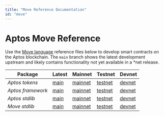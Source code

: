 ```yaml
---
title: "Move Reference Documentation"
id: "move"
---
```


# Aptos Move Reference

Use the [Move language](../move/index.md) reference files below to develop smart contracts on the Aptos blockchain. The `main` branch shows the latest development upstream and likely contains functionality not yet available in a *net release.

| Package | Latest | Mainnet | Testnet | Devnet |
|-|-|-|-|-|
| *Aptos tokens* |[main](https://github.com/aptos-labs/aptos-core/blob/main/aptos-move/framework/aptos-token/doc/overview.md) | [mainnet](https://github.com/aptos-labs/aptos-core/blob/mainnet/aptos-move/framework/aptos-token/doc/overview.md) | [testnet](https://github.com/aptos-labs/aptos-core/blob/testnet/aptos-move/framework/aptos-token/doc/overview.md) | [devnet](https://github.com/aptos-labs/aptos-core/blob/devnet/aptos-move/framework/aptos-token/doc/overview.md) |
| *Aptos framework* |[main](https://github.com/aptos-labs/aptos-core/blob/main/aptos-move/framework/aptos-framework/doc/overview.md) | [mainnet](https://github.com/aptos-labs/aptos-core/blob/mainnet/aptos-move/framework/aptos-framework/doc/overview.md) | [testnet](https://github.com/aptos-labs/aptos-core/blob/testnet/aptos-move/framework/aptos-framework/doc/overview.md) | [devnet](https://github.com/aptos-labs/aptos-core/blob/devnet/aptos-move/framework/aptos-framework/doc/overview.md) |
| *Aptos stdlib* |[main](https://github.com/aptos-labs/aptos-core/blob/main/aptos-move/framework/aptos-stdlib/doc/overview.md) | [mainnet](https://github.com/aptos-labs/aptos-core/blob/mainnet/aptos-move/framework/aptos-stdlib/doc/overview.md) | [testnet](https://github.com/aptos-labs/aptos-core/blob/testnet/aptos-move/framework/aptos-stdlib/doc/overview.md) | [devnet](https://github.com/aptos-labs/aptos-core/blob/devnet/aptos-move/framework/aptos-stdlib/doc/overview.md) |
| *Move stdlib* |[main](https://github.com/aptos-labs/aptos-core/blob/main/aptos-move/framework/move-stdlib/doc/overview.md) | [mainnet](https://github.com/aptos-labs/aptos-core/blob/mainnet/aptos-move/framework/move-stdlib/doc/overview.md) | [testnet](https://github.com/aptos-labs/aptos-core/blob/testnet/aptos-move/framework/move-stdlib/doc/overview.md) | [devnet](https://github.com/aptos-labs/aptos-core/blob/devnet/aptos-move/framework/move-stdlib/doc/overview.md) |
